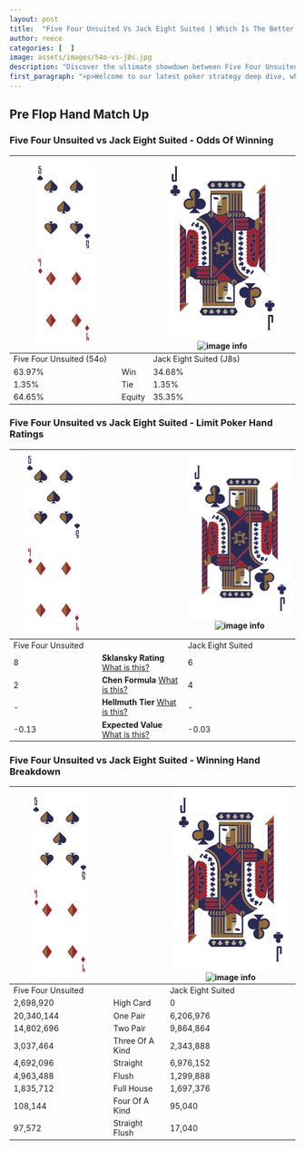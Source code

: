 ```yaml
---
layout: post
title:  "Five Four Unsuited Vs Jack Eight Suited | Which Is The Better Hand In Poker? A Complete Guide"
author: reece
categories: [  ]
image: assets/images/54o-vs-j8s.jpg
description: "Discover the ultimate showdown between Five Four Unsuited and Jack Eight Suited in poker! Uncover the odds, strategies, and scenarios where one hand triumphs over the other. Get ready to up your poker game with this thrilling analysis."
first_paragraph: "<p>Welcome to our latest poker strategy deep dive, where we're pitting two distinct hands against each other in a high-stakes showdown: Five Four Unsuited vs Jack Eight Suited.</p><p>In the dynamic world of poker, every decision counts, and knowing which hand holds the upper hand is key to your success at the table.</p><p>In this article, we'll dissect these two hands, explore the scenarios where one dominates the other, and equip you with the knowledge to make strategic choices that can tip the odds in your favor.</p><p>Get ready to unravel the intriguing dynamics of these poker hands and elevate your game to new heights.</p>"
---
```




[comment]: # (sp0)

## Pre Flop Hand Match Up

<div class="table hand-ratings" markdown="1"> 



### Five Four Unsuited vs Jack Eight Suited - Odds Of Winning


    
| ![image info](assets/images/hand1/5.png) ![image info](assets/images/hand1/4o.png) |  | ![image info](assets/images/hand2/J.png) ![image info](assets/images/hand2/8s.png) |
| -------- | -------- | -------- |
| Five Four Unsuited (54o) |  | Jack Eight Suited (J8s) |
| 63.97% | Win | 34.68% |
| 1.35% | Tie | 1.35% |
| 64.65% | Equity | 35.35% |




[comment]: # (sp1)



### Five Four Unsuited vs Jack Eight Suited - Limit Poker Hand Ratings


    
| ![image info](assets/images/hand1/5.png) ![image info](assets/images/hand1/4o.png) |  | ![image info](assets/images/hand2/J.png) ![image info](assets/images/hand2/8s.png) |
| -------- | -------- | -------- |
| Five Four Unsuited |  | Jack Eight Suited |
| 8 | **Sklansky Rating** [What is this?](/sklansky-rating-explained) | 6 |
| 2 | **Chen Formula** [What is this?](/chen-formula-explained) | 4 |
| - | **Hellmuth Tier** [What is this?](/Hellmuth-tier-explained) | - |
| -0.13 | **Expected Value** [What is this?](/expected-value-explained) | -0.03 |




[comment]: # (sp2)



### Five Four Unsuited vs Jack Eight Suited - Winning Hand Breakdown


    
| ![image info](assets/images/hand1/5.png) ![image info](assets/images/hand1/4o.png) |  | ![image info](assets/images/hand2/J.png) ![image info](assets/images/hand2/8s.png) |
| -------- | -------- | -------- |
| Five Four Unsuited |  | Jack Eight Suited |
| 2,698,920 | High Card | 0 |
| 20,340,144 | One Pair | 6,206,976 |
| 14,802,696 | Two Pair | 9,864,864 |
| 3,037,464 | Three Of A Kind | 2,343,888 |
| 4,692,096 | Straight | 6,976,152 |
| 4,963,488 | Flush | 1,299,888 |
| 1,835,712 | Full House | 1,697,376 |
| 108,144 | Four Of A Kind | 95,040 |
| 97,572 | Straight Flush | 17,040 |




[comment]: # (sp3)



</div>

[comment]: # (sp4)



[comment]: # (sp5)

